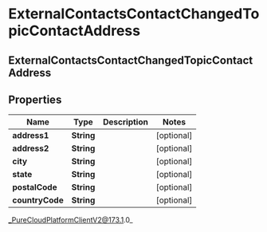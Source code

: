 # ExternalContactsContactChangedTopicContactAddress

## ExternalContactsContactChangedTopicContactAddress

## Properties

|Name | Type | Description | Notes|
|------------ | ------------- | ------------- | -------------|
| **address1** | **String** |  | [optional] |
| **address2** | **String** |  | [optional] |
| **city** | **String** |  | [optional] |
| **state** | **String** |  | [optional] |
| **postalCode** | **String** |  | [optional] |
| **countryCode** | **String** |  | [optional] |



_PureCloudPlatformClientV2@173.1.0_
